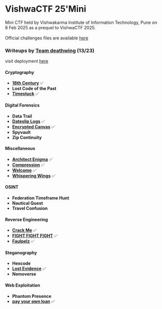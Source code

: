 # VishwaCTF 25'Mini
Mini CTF held by Vishwakarma Institute of Information Technology, Pune on 8 Feb 2025 as a prequel to VishwaCTF 2025.
<br><br>
Official challenges files are available [here](https://github.com/CyberCell-Viit/VishwaCTF-25-MINI-Challenges)

### Writeups by [Team deathwing](https://ctftime.org/team/306776) (13/23)

visit deployment [here](https://iamabhi747.github.io/VishwaCTF-25-Mini/)

#### Cryptography
- [**18th Century**]() ✅
- **Lost Code of the Past**
- [**Timestuck**]() ✅

#### Digital Forensics
- **Data Trail**
- [**Dateslip Logs**]() ✅
- [**Encrypted Canvas**]() ✅
- **Spyvault**
- **Zip Continuity**

#### Miscellaneous
- [**Architect Enigma**]() ✅
- [**Compression**]() ✅
- [**Welcome**]() ✅
- [**Whispering Wings**]() ✅

#### OSINT
- **Federation Timeframe Hunt**
- **Nautical Quest**
- **Travel Confusion**

#### Reverse Engineering
- [**Crack Me**]() ✅
- [**FIGHT FIGHT FIGHT**]() ✅
- [**Faulpelz**]() ✅

#### Steganography
- **Hexcode**
- [**Lost Evidence**]() ✅
- **Nemoverse**

#### Web Exploitation
- **Phantom Presence**
- [**pay your own loan**]() ✅
